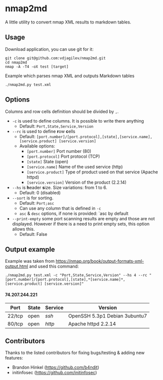 # nmap2md

A little utility to convert nmap XML results to markdown tables.

## Usage

Download application, you can use git for it:

```
git clone git@github.com:vdjagilev/nmap2md.git
cd nmap2md
nmap -A -T4 -oX test [target]
```

Example which parses nmap XML and outputs Markdown tables

```
./nmap2md.py test.xml
```

## Options

Columns and row cells definition should be divided by `,`.

* `-c` is used to define columns. It is possible to write there anything
    * Default: `Port,State,Service,Version`
* `--rc` is used to define **r**ow **c**ells
    * Default: `[port.number]/[port.protocol],[state],[service.name],[service.product] [service.version]`
    * Available options:
        * `[port.number]` Port number (80) 
        * `[port.protocol]` Port protocol (TCP)
        * `[state]` State (open)
        * `[service.name]` Name of the used service (http)
        * `[service.product]` Type of product used on that service (Apache httpd)
        * `[service.version]` Version of the product (2.2.14)
* `--hs` is **h**eader **s**ize. Size variations: from 1 to 6.
    * Default: 0 (disabled)
* `--sort` is for sorting.
    * Default: `Port;asc`
    * Can use any column that is defined in `-c`
    * `asc` & `desc` options, if none is provided: `asc by default
* `--print-empty` some port scanning results are empty and those are not displayed. However if there is a need to print empty sets, this option allows this.
    * Default: False

## Output example

Example was taken from https://nmap.org/book/output-formats-xml-output.html and used this command:

```
./nmap2md.py test.xml -c "Port,State,Service,Version" --hs 4 --rc "[port.number]/[port.protocol],[state],*[service.name]*,[service.product] [service.version]"
```

#### 74.207.244.221

| Port | State | Service | Version |
|------|-------|---------|---------|
| 22/tcp | open | *ssh* | OpenSSH 5.3p1 Debian 3ubuntu7 |
| 80/tcp | open | *http* | Apache httpd 2.2.14 |

## Contributors

Thanks to the listed contributors for fixing bugs/testing & adding new features:

* Brandon Hinkel (https://github.com/b4ndit)
* initinfosec (https://github.com/initinfosec)
